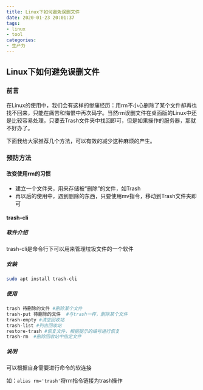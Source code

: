 ```yaml
---
title: Linux下如何避免误删文件
date: 2020-01-23 20:01:37
tags: 
- linux
- tool
categories:
- 生产力
---
```


## Linux下如何避免误删文件

### 前言

在Linux的使用中，我们会有这样的惨痛经历：用rm不小心删除了某个文件却再也找不回来，只能在痛苦和悔恨中再次码字。当然rm误删文件在桌面版的Linux中还是比较容易处理，只要去Trash文件夹中找回即可，但是如果操作的服务器，那就不好办了。

下面我给大家推荐几个方法，可以有效的减少这种麻烦的产生。

<!-- more -->

### 预防方法

#### 改变使用rm的习惯

- 建立一个文件夹，用来存储被“删除”的文件，如Trash
- 再以后的使用中，遇到删除的东西，只要使用mv指令，移动到Trash文件夹即可

#### trash-cli

##### 软件介绍

trash-cli是命令行下可以用来管理垃圾文件的一个软件

##### 安装

```bash
sudo apt install trash-cli
```

##### 使用

```bash
trash 待删除的文件 #删除某个文件
trash-put 待删除的文件  #与trash一样，删除某个文件
trash-empty #清空回收站
trash-list #列出回收站
restore-trash #恢复文件，根据提示的编号进行恢复
trash-rm  #删除回收站中指定文件
```

##### 说明

可以根据自身需要进行命令的软连接

如：```alias rm='trash'```将rm指令链接为trash操作
